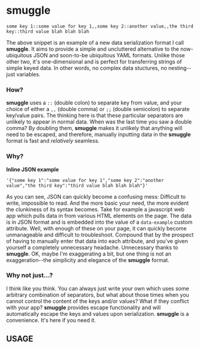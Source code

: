 # smuggle
```
some key 1::some value for key 1,,some key 2::another value,,the third key::third value blah blah blah
```
The above snippet is an example of a new data serialization format I call **smuggle**. It aims to provide a simple and uncluttered alternative to the now-ubiquitous JSON and soon-to-be ubiquitous YAML formats. Unlike those other two, it's one-dimensional and is perfect for transferring strings of simple keyed data. In other words, no complex data stuctures, no nesting--just variables.

### How?
**smuggle** uses a ```::``` (double colon) to separate key from value, and your choice of either a ```,,``` (double comma) or ```;;``` (double semicolon) to separate key/value pairs. The thinking here is that these particular separators are unlikely to appear in normal data. When was the last time you saw a double comma? By doubling them, **smuggle** makes it unlikely that anything will need to be escaped, and therefore, manually inputting data in the **smuggle** format is fast and *relatively* seamless.

### Why?
**Inline JSON example** 
```
'{"some key 1":"some value for key 1","some key 2":"another value","the third key":"third value blah blah blah"}'
```
As you can see, JSON can quickly become a confusing mess: Difficult to write, impossible to read. And the more basic your need, the more evident the clunkiness of its syntax becomes. Take for example a javascript web app which pulls data in from various HTML elements on the page. The data is in JSON format and is embedded into the value of a ```data-example``` custom attribute. Well, with enough of these on your page, it can quickly become unmanageable and difficult to troubleshoot. Compound that by the prospect of having to manually enter that data into each attribute, and you've given yourself a completely unnecessary headache. Unnecessary thanks to **smuggle**. OK, maybe I'm exaggerating a bit, but one thing is not an exaggeration--the simplicity and elegance of the **smuggle** format.

### Why not just...?
I think like you think. You can always just write your own which uses some arbitrary combination of separators, but what about those times when you cannot control the content of the keys and/or values? What if they conflict with your app? **smuggle** provides escape functionality and will automatically escape the keys and values upon serialization. **smuggle** is a convenience. It's here if you need it.

## USAGE
